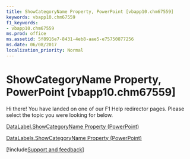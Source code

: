 ```yaml
---
title: ShowCategoryName Property, PowerPoint [vbapp10.chm67559]
keywords: vbapp10.chm67559
f1_keywords:
- vbapp10.chm67559
ms.prod: office
ms.assetid: 5f8916e7-8431-4eb8-aae5-e75750877256
ms.date: 06/08/2017
localization_priority: Normal
---
```



# ShowCategoryName Property, PowerPoint [vbapp10.chm67559]

Hi there! You have landed on one of our F1 Help redirector pages. Please select the topic you were looking for below.

[DataLabel.ShowCategoryName Property (PowerPoint)](https://msdn.microsoft.com/library/7eeb3ab4-d0e3-3682-0ea4-a75fae60b800%28Office.15%29.aspx)

[DataLabels.ShowCategoryName Property (PowerPoint)](https://msdn.microsoft.com/library/0869b709-e09d-2c55-4d74-c4a0d130a551%28Office.15%29.aspx)

[!include[Support and feedback](~/includes/feedback-boilerplate.md)]